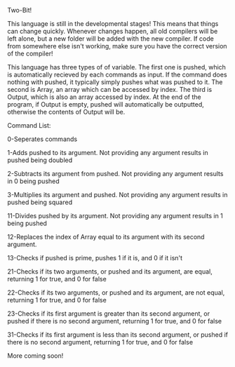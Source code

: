 Two-Bit!

This language is still in the developmental stages!  This means that things can change quickly.  Whenever changes happen, all old compilers will be left alone, but a new folder will be added with the new compiler.  If code from somewhere else isn't working, make sure you have the correct version of the compiler!

This language has three types of of variable.  The first one is pushed, which is automatically recieved by each commands as input.  If the command does nothing with pushed, it typically simply pushes what was pushed to it.  The second is Array, an array which can be accessed by index.  The third is Output, which is also an array accessed by index.  At the end of the program, if Output is empty, pushed will automatically be outputted, otherwise the contents of Output will be.  

Command List:

0-Seperates commands

1-Adds pushed to its argument.  Not providing any argument results in pushed being doubled

2-Subtracts its argument from pushed.  Not providing any argument results in 0 being pushed

3-Multiplies its argument and pushed.  Not providing any argument results in pushed being squared



11-Divides pushed by its argument.  Not providing any argument results in 1 being pushed

12-Replaces the index of Array equal to its argument with its second argument.  

13-Checks if pushed is prime, pushes 1 if it is, and 0 if it isn't

21-Checks if its two arguments, or pushed and its argument, are equal, returning 1 for true, and 0 for false

22-Checks if its two arguments, or pushed and its argument, are not equal, returning 1 for true, and 0 for false

23-Checks if its first argument is greater than its second argument, or pushed if there is no second argument, returning 1 for true, and 
0 for false

31-Checks if its first argument is less than its second argument, or pushed if there is no second argument, returning 1 for true, and 0 for false

More coming soon!


